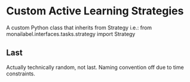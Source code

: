 # Custom Active Learning Strategies

A custom Python class that inherits from Strategy
i.e.: from monailabel.interfaces.tasks.strategy import Strategy

## Last

Actually technically random, not last. Naming convention off due to time constraints.
